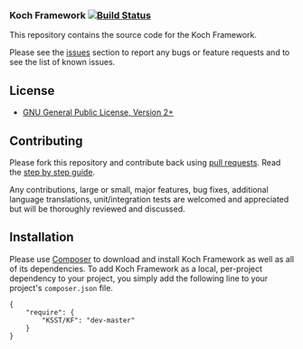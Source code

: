 ### Koch Framework [![Build Status](https://travis-ci.org/KSST/KF.png)](https://travis-ci.org/KSST/KF)

This repository contains the source code for the Koch Framework.

Please see the [issues](https://github.com/KSST/KF/issues) section to
report any bugs or feature requests and to see the list of known issues.

## License

* [GNU General Public License, Version 2+](http://www.gnu.org/licenses/gpl-2.0.html)

## Contributing

Please fork this repository and contribute back using
[pull requests](https://github.com/KSST/KF/pulls).
Read the [step by step guide](https://github.com/KSST/KF/blob/master/CONTRIBUTING.md).

Any contributions, large or small, major features, bug fixes, additional
language translations, unit/integration tests are welcomed and appreciated
but will be thoroughly reviewed and discussed.

## Installation

Please use [Composer](http://getcomposer.org/) to download and install Koch Framework as well as all of its dependencies.
To add Koch Framework as a local, per-project dependency to your project,
you simply add the following line to your project's `composer.json` file.

    {
        "require": {
            "KSST/KF": "dev-master"
        }
    }
